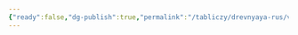 ```yaml
---
{"ready":false,"dg-publish":true,"permalink":"/tabliczy/drevnyaya-rus/velikomuchenicza-ekaterina/","dgPassFrontmatter":true}
---
```



